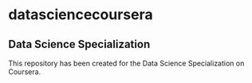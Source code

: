 # datasciencecoursera

## Data Science Specialization
This repository has been created for the Data Science Specialization on Coursera.

